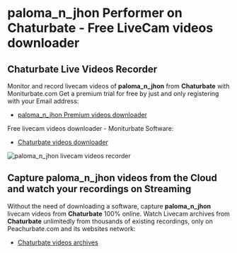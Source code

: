 # paloma_n_jhon Performer on Chaturbate - Free LiveCam videos downloader

## Chaturbate Live Videos Recorder

Monitor and record livecam videos of **paloma_n_jhon** from **Chaturbate** with Moniturbate.com
Get a premium trial for free by just and only registering with your Email address:
* [paloma_n_jhon Premium videos downloader](https://moniturbate.com/request-demo-licence-key.html)

Free livecam videos downloader - Moniturbate Software:
* [Chaturbate videos downloader](https://moniturbate.com/moniturbate-download-software.html)

![paloma_n_jhon livecam videos recorder](https://peachurnet.com/templates/moniturbate-software.png)


## Capture paloma_n_jhon videos from the Cloud and watch your recordings on Streaming

Without the need of downloading a software, capture **paloma_n_jhon** livecam videos from **Chaturbate** 100% online.
Watch Livecam archives from **Chaturbate** unlimitedly from thousands of existing recordings, only on Peachurbate.com and its websites network:
* [Chaturbate videos archives](https://peachurnet.com/)